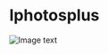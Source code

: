# Iphotosplus
![Image text](https://github.com/fulinme/Iphotosplus/blob/master/resource/Screen%20Shot%202015-08-30%20at%2001.41.44.png)
